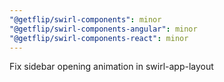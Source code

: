 ```yaml
---
"@getflip/swirl-components": minor
"@getflip/swirl-components-angular": minor
"@getflip/swirl-components-react": minor
---
```


Fix sidebar opening animation in swirl-app-layout
